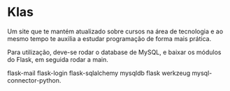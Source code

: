 # Klas
Um site que te mantém atualizado sobre cursos na área de tecnologia e ao mesmo tempo te auxilia a estudar programação de forma mais prática.

Para utilização, deve-se rodar o database de MySQL, e baixar os módulos do Flask, em seguida rodar a main.

flask-mail
flask-login
flask-sqlalchemy
mysqldb
flask
werkzeug
mysql-connector-python.
